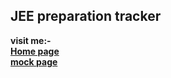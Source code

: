 ## JEE preparation tracker
**visit me:-** <br>
       **[Home page](https://riju-coder.github.io/tracker/)**
<br>
       **[mock page](https://riju-coder.github.io/tracker/mock.html)**
